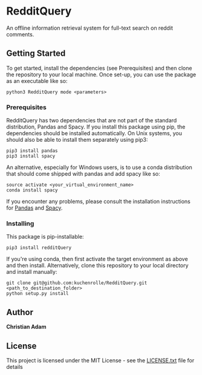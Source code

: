# RedditQuery

An offline information retrieval system for full-text search on reddit comments.


## Getting Started

To get started, install the dependencies (see Prerequisites) and then clone the repository to your local machine. Once set-up, you can use the package as an executable like so:

```
python3 RedditQuery mode <parameters>
```


### Prerequisites

RedditQuery has two dependencies that are not part of the standard distribution, Pandas and Spacy. If you install this package using pip, the dependencies should be installed automatically. On Unix systems, you should also be able to install them separately using pip3:

```
pip3 install pandas
pip3 install spacy
```

An alternative, especially for Windows users, is to use a conda distribution that should come shipped with pandas and add spacy like so:

```
source activate <your_virtual_environment_name>
conda install spacy
```

If you encounter any problems, please consult the installation instructions for [Pandas](http://pandas.pydata.org/pandas-docs/stable/install.html) and [Spacy](https://spacy.io/docs/usage/).


### Installing

This package is pip-installable:

```
pip3 install redditQuery
```

If you're using conda, then first activate the target environment as above and then install. Alternatively, clone this repository to your local directory and install manually:

```
git clone git@github.com:kuchenrolle/RedditQuery.git <path_to_destination_folder>
python setup.py install
```


## Author

**Christian Adam**


## License

This project is licensed under the MIT License - see the [LICENSE.txt](LICENSE.txt) file for details